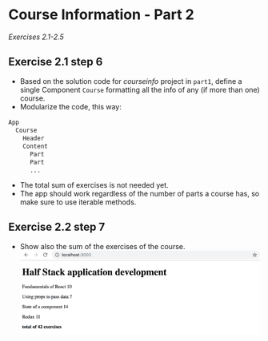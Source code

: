 # Course Information - Part 2
_Exercises 2.1-2.5_

## Exercise 2.1 step 6
 - Based on the solution code for _courseinfo_ project in `part1`, define a single Component `Course` formatting all the info of any (if more than one) course.
 - Modularize the code, this way:
```
App
  Course
    Header
    Content
      Part
      Part
      ...
```
- The total sum of exercises is not needed yet.
- The app should work regardless of the number of parts a course has, so make sure to use iterable methods.

## Exercise 2.2 step 7
- Show also the sum of the exercises of the course.
![image](./src/assets/view-2.2.png)